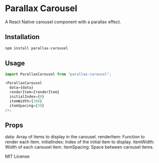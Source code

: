# Parallax Carousel

A React Native carousel component with a parallax effect.

## Installation

```bash
npm install parallax-carousel
```

## Usage

```javascript
import ParallaxCarousel from "parallax-carousel";

<ParallaxCarousel
  data={data}
  renderItem={renderItem}
  initialIndex={0}
  itemWidth={300}
  itemSpacing={30}
/>;
```

## Props

data: Array of items to display in the carousel.
renderItem: Function to render each item.
initialIndex: Index of the initial item to display.
itemWidth: Width of each carousel item.
itemSpacing: Space between carousel items.

MIT License
